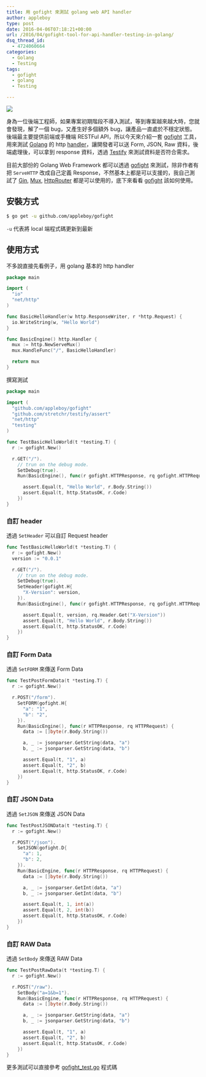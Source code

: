 ```yaml
---
title: 用 gofight 來測試 golang web API handler
author: appleboy
type: post
date: 2016-04-06T07:18:21+00:00
url: /2016/04/gofight-tool-for-api-handler-testing-in-golang/
dsq_thread_id:
  - 4724060664
categories:
  - Golang
  - Testing
tags:
  - gofight
  - golang
  - Testing

---
```

[![][1]][1]

身為一位後端工程師，如果專案初期階段不導入測試，等到專案越來越大時，您就會發現，解了一個 bug，又產生好多個額外 bug，讓產品一直處於不穩定狀態。後端最主要提供前端或手機端 RESTFul API，所以今天來介紹一套 [gofight][2] 工具，用來測試 [Golang][3] 的 http [handler][4]，讓開發者可以送 Form, JSON, Raw 資料，後端處理後，可以拿到 response 資料，透過 [Testify][5] 來測試資料是否符合需求。

目前大部份的 Golang Web Framework 都可以透過 [gofight][2] 來測試，除非作者有把 `ServeHTTP` 改成自己定義 Response，不然基本上都是可以支援的，我自己測試了 [Gin][6], [Mux][7], [HttpRouter][8] 都是可以使用的，底下來看看 [gofight][2] 該如何使用。

<!--more-->

## 安裝方式

```bash
$ go get -u github.com/appleboy/gofight
```

`-u` 代表將 local 端程式碼更新到最新

## 使用方式

不多說直接先看例子，用 golang 基本的 http handler

```go
package main

import (
  "io"
  "net/http"
)

func BasicHelloHandler(w http.ResponseWriter, r *http.Request) {
  io.WriteString(w, "Hello World")
}

func BasicEngine() http.Handler {
  mux := http.NewServeMux()
  mux.HandleFunc("/", BasicHelloHandler)

  return mux
}
```

撰寫測試

```go
package main

import (
  "github.com/appleboy/gofight"
  "github.com/stretchr/testify/assert"
  "net/http"
  "testing"
)

func TestBasicHelloWorld(t *testing.T) {
  r := gofight.New()

  r.GET("/").
    // trun on the debug mode.
    SetDebug(true).
    Run(BasicEngine(), func(r gofight.HTTPResponse, rq gofight.HTTPRequest) {

      assert.Equal(t, "Hello World", r.Body.String())
      assert.Equal(t, http.StatusOK, r.Code)
    })
}
```

### 自訂 header

透過 `SetHeader` 可以自訂 Request header

```go
func TestBasicHelloWorld(t *testing.T) {
  r := gofight.New()
  version := "0.0.1"

  r.GET("/").
    // trun on the debug mode.
    SetDebug(true).
    SetHeader(gofight.H{
      "X-Version": version,
    }).
    Run(BasicEngine(), func(r gofight.HTTPResponse, rq gofight.HTTPRequest) {

      assert.Equal(t, version, rq.Header.Get("X-Version"))
      assert.Equal(t, "Hello World", r.Body.String())
      assert.Equal(t, http.StatusOK, r.Code)
    })
}
```

### 自訂 Form Data

透過 `SetFORM` 來傳送 Form Data

```go
func TestPostFormData(t *testing.T) {
  r := gofight.New()

  r.POST("/form").
    SetFORM(gofight.H{
      "a": "1",
      "b": "2",
    }).
    Run(BasicEngine(), func(r HTTPResponse, rq HTTPRequest) {
      data := []byte(r.Body.String())

      a, _ := jsonparser.GetString(data, "a")
      b, _ := jsonparser.GetString(data, "b")

      assert.Equal(t, "1", a)
      assert.Equal(t, "2", b)
      assert.Equal(t, http.StatusOK, r.Code)
    })
}
```

### 自訂 JSON Data

透過 `SetJSON` 來傳送 JSON Data

```go
func TestPostJSONData(t *testing.T) {
  r := gofight.New()

  r.POST("/json").
    SetJSON(gofight.D{
      "a": 1,
      "b": 2,
    }).
    Run(BasicEngine, func(r HTTPResponse, rq HTTPRequest) {
      data := []byte(r.Body.String())

      a, _ := jsonparser.GetInt(data, "a")
      b, _ := jsonparser.GetInt(data, "b")

      assert.Equal(t, 1, int(a))
      assert.Equal(t, 2, int(b))
      assert.Equal(t, http.StatusOK, r.Code)
    })
}
```

### 自訂 RAW Data

透過 `SetBody` 來傳送 RAW Data

```go
func TestPostRawData(t *testing.T) {
  r := gofight.New()

  r.POST("/raw").
    SetBody("a=1&b=1").
    Run(BasicEngine, func(r HTTPResponse, rq HTTPRequest) {
      data := []byte(r.Body.String())

      a, _ := jsonparser.GetString(data, "a")
      b, _ := jsonparser.GetString(data, "b")

      assert.Equal(t, "1", a)
      assert.Equal(t, "2", b)
      assert.Equal(t, http.StatusOK, r.Code)
    })
}
```

更多測試可以直接參考 [gofight_test.go][9] 程式碼

 [1]: https://lh3.googleusercontent.com/jsocHCR9A9yEfDVUTrU0m42_aHhTEVDGW5p5PsQSx7GSlkt3gLjohfXH3S7P7p982332ruU_e-EtW0LwmiuZjvN65VIcyME-zE35C6EM0IV1nqY6KoNw3dwW2djjid3F-T5YgnJothA=w1920-h1080
 [2]: https://github.com/appleboy/gofight
 [3]: https://golang.org/
 [4]: https://golang.org/pkg/net/http/#Handler
 [5]: https://github.com/stretchr/testify
 [6]: https://github.com/gin-gonic/gin
 [7]: https://github.com/gorilla/mux
 [8]: https://github.com/julienschmidt/httprouter
 [9]: https://github.com/appleboy/gofight/blob/master/gofight_test.go
